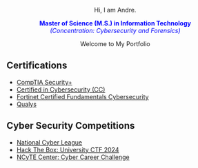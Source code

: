 <p align="center">Hi, I am Andre.</p>

<p align="center">
  <span style="color: #0000ff; text-align: center;">
    <strong>Master of Science (M.S.) in Information Technology</strong><br />
    <em>(Concentration: Cybersecurity and Forensics)</em>
  </span>
</p>

<p align="center">Welcome to My Portfolio</p>


<h2>Certifications</h2>

- [CompTIA Security+](https://www.credly.com/badges/1d10427c-3318-4b9f-8d2a-eb7309943c7d/linked_in_profile)
- [Certified in Cybersecurity (CC)](https://www.credly.com/badges/7caa4c6a-7b09-4170-872a-4f965653e1ae/linked_in_profile)
- [Fortinet Certified Fundamentals Cybersecurity](https://www.credly.com/badges/803d8fb2-91f8-46c0-8a78-3960f7432508/linked_in_profile)
- [Qualys](https://github.com/Redfooxx/NCyTE-Center)

<h2>Cyber Security Competitions</h2>

- [National Cyber League](https://github.com/Redfooxx/National-Cyber-League)
- [Hack The Box: University CTF 2024](https://github.com/Redfooxx/Hack-the-Box)
- [NCyTE Center: Cyber Career Challenge](https://github.com/Redfooxx/NCyTE-Center)
